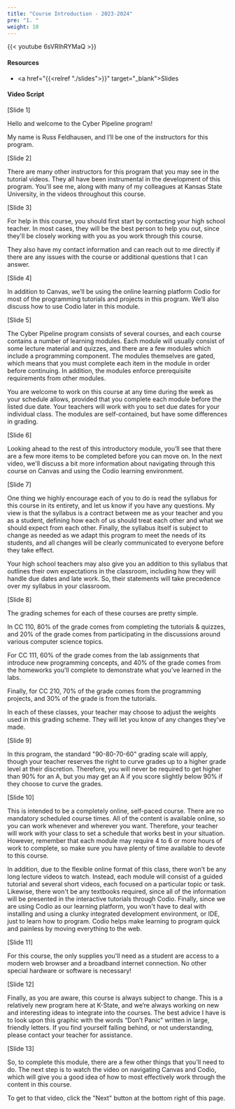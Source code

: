 ```yaml
---
title: "Course Introduction - 2023-2024"
pre: "1. "
weight: 10
---
```


{{< youtube 6sVRIhRYMaQ >}}

#### Resources

* <a href="{{<relref "./slides">}}" target="_blank">Slides</a>

#### Video Script


[Slide 1] 

Hello and welcome to the Cyber Pipeline program!

My name is Russ Feldhausen, and I’ll be one of the instructors for this program. 

[Slide 2]

There are many other instructors for this program that you may see in the tutorial videos. They all have been instrumental in the development of this program. You'll see me, along with many of my colleagues at Kansas State University, in the videos throughout this course.

[Slide 3]

For help in this course, you should first start by contacting your high school teacher. In most cases, they will be the best person to help you out, since they'll be closely working with you as you work through this course.

They also have my contact information and can reach out to me directly if there are any issues with the course or additional questions that I can answer.

[Slide 4]

In addition to Canvas, we’ll be using the online learning platform Codio for most of the programming tutorials and projects in this program. We’ll also discuss how to use Codio later in this module.

[Slide 5]

The Cyber Pipeline program consists of several courses, and each course contains a number of learning modules. Each module will usually consist of some lecture material and quizzes, and there are a few modules which include a programming component. The modules themselves are gated, which means that you must complete each item in the module in order before continuing. In addition, the modules enforce prerequisite requirements from other modules. 

You are welcome to work on this course at any time during the week as your schedule allows, provided that you complete each module before the listed due date. Your teachers will work with you to set due dates for your individual class. The modules are self-contained, but have some differences in grading.

[Slide 6]

Looking ahead to the rest of this introductory module, you’ll see that there are a few more items to be completed before you can move on. In the next video, we'll discuss a bit more information about navigating through this course on Canvas and using the Codio learning environment.

[Slide 7]

One thing we highly encourage each of you to do is read the syllabus for this course in its entirety, and let us know if you have any questions. My view is that the syllabus is a contract between me as your teacher and you as a student, defining how each of us should treat each other and what we should expect from each other. Finally, the syllabus itself is subject to change as needed as we adapt this program to meet the needs of its students, and all changes will be clearly communicated to everyone before they take effect.

Your high school teachers may also give you an addition to this syllabus that outlines their own expectations in the classroom, including how they will handle due dates and late work. So, their statements will take precedence over my syllabus in your classroom.

[Slide 8]

The grading schemes for each of these courses are pretty simple. 

In CC 110, 80% of the grade comes from completing the tutorials & quizzes, and 20% of the grade comes from participating in the discussions around various computer science topics.

For CC 111, 60% of the grade comes from the lab assignments that introduce new programming concepts, and 40% of the grade comes from the homeworks you'll complete to demonstrate what you've learned in the labs. 

Finally, for CC 210, 70% of the grade comes from the programming projects, and 30% of the grade is from the tutorials.

In each of these classes, your teacher may choose to adjust the weights used in this grading scheme. They will let you know of any changes they've made. 

[Slide 9]

In this program, the standard "90-80-70-60" grading scale will apply, though your teacher reserves the right to curve grades up to a higher grade level at their discretion. Therefore, you will never be required to get higher than 90% for an A, but you may get an A if you score slightly below 90% if they choose to curve the grades.

[Slide 10]

This is intended to be a completely online, self-paced course. There are no mandatory scheduled course times. All of the content is available online, so you can work whenever and wherever you want. Therefore, your teacher will work with your class to set a schedule that works best in your situation. However, remember that each module may require 4 to 6 or more hours of work to complete, so make sure you have plenty of time available to devote to this course.

In addition, due to the flexible online format of this class, there won't be any long lecture videos to watch. Instead, each module will consist of a guided tutorial and several short videos, each focused on a particular topic or task. Likewise, there won't be any textbooks required, since all of the information will be presented in the interactive tutorials through Codio. Finally, since we are using Codio as our learning platform, you won't have to deal with installing and using a clunky integrated development environment, or IDE, just to learn how to program. Codio helps make learning to program quick and painless by moving everything to the web.

[Slide 11]

For this course, the only supplies you'll need as a student are access to a modern web browser and a broadband internet connection. No other special hardware or software is necessary!

[Slide 12]

Finally, as you are aware, this course is always subject to change. This is a relatively new program here at K-State, and we’re always working on new and interesting ideas to integrate into the courses. The best advice I have is to look upon this graphic with the words “Don’t Panic” written in large, friendly letters.  If you find yourself falling behind, or not understanding, please contact your teacher for assistance.

[Slide 13]

So, to complete this module, there are a few other things that you'll need to do. The next step is to watch the video on navigating Canvas and Codio, which will give you a good idea of how to most effectively work through the content in this course.

To get to that video, click the "Next" button at the bottom right of this page.
